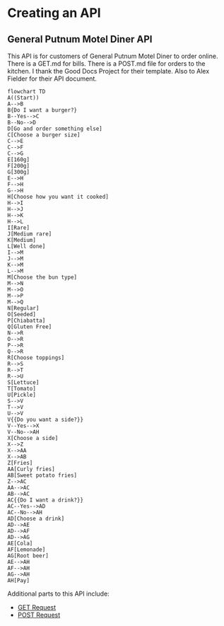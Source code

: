 # Creating an API
## General Putnum Motel Diner API
This API is for customers of General Putnum Motel Diner to order online.
There is a GET.md for bills. There is a POST.md file for orders to the kitchen. I thank the Good Docs Project for their template. Also to Alex Fielder for their API document.  
```mermaid
flowchart TD
A((Start))
A-->B
B{Do I want a burger?}
B--Yes-->C
B--No-->D
D[Go and order something else]
C[Choose a burger size]
C-->E
C-->F
C-->G
E[160g]
F[200g]
G[300g]
E-->H
F-->H
G-->H
H[Choose how you want it cooked]
H-->I
H-->J
H-->K
H-->L
I[Rare]
J[Medium rare]
K[Medium]
L[Well done]
I-->M
J-->M
K-->M
L-->M
M[Choose the bun type]
M-->N
M-->O
M-->P
M-->Q
N[Regular]
O[Seeded]
P[Chiabatta]
Q[Gluten Free]
N-->R
O-->R
P-->R
Q-->R
R[Choose toppings]
R-->S
R-->T
R-->U
S[Lettuce]
T[Tomato]
U[Pickle]
S-->V
T-->V
U-->V
V{{Do you want a side?}}
V--Yes-->X
V--No-->AH
X[Choose a side]
X-->Z
X-->AA
X-->AB
Z[Fries]
AA[Curly fries]
AB[Sweet potato fries]
Z-->AC
AA-->AC
AB-->AC
AC{{Do I want a drink?}}
AC--Yes-->AD
AC--No-->AH
AD[Choose a drink]
AD-->AE
AD-->AF
AD-->AG
AE[Cola]
AF[Lemonade]
AG[Root beer]
AE-->AH
AF-->AH
AG-->AH
AH[Pay]
```
Additional parts to this API include:
* [GET Request](GET.md)
* [POST Request](POST.md)
